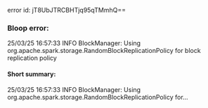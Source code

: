 error id: jT8UbJTRCBHTjq95qTMmhQ==
### Bloop error:

25/03/25 16:57:33 INFO BlockManager: Using org.apache.spark.storage.RandomBlockReplicationPolicy for block replication policy
#### Short summary: 

25/03/25 16:57:33 INFO BlockManager: Using org.apache.spark.storage.RandomBlockReplicationPolicy for...